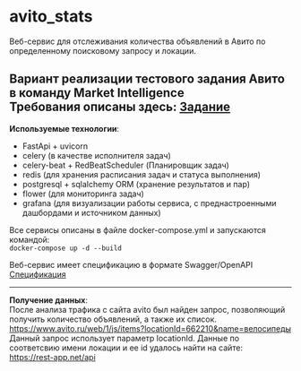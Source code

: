 # avito_stats
Веб-сервис для отслеживания количества объявлений в Авито по определенному поисковому запросу и локации. 
  
Вариант реализации тестового задания Авито в команду Market Intelligence   
Требования описаны здесь: [Задание](TASK.md)
-----

__Используемые технологии__:
- FastApi + uvicorn
- celery (в качестве исполнителя задач)
- celery-beat + RedBeatScheduler (Планировщик задач)
- redis (для хранения расписания задач и статуса выполнения)
- postgresql + sqlalchemy ORM (хранение результатов и пар)
- flower (для мониторинга задач)
- grafana (для визуализации работы сервиса, с преднастроенными дашбордами и источником данных)

Все сервисы описаны в файле docker-compose.yml и запускаются командой:  
`docker-compose up -d --build`  

Веб-сервис имеет спецификацию в формате Swagger/OpenAPI [Спецификация](openapi.yaml)

---
__Получение данных__:  
После анализа трафика с сайта avito был найден запрос, позволяющий получить количество объявлений, а также их список.
https://www.avito.ru/web/1/js/items?locationId=662210&name=велосипеды
Данный запрос использует параметр locationId. Данные по соответсвию имени локации и ее id удалось найти на сайте:  
https://rest-app.net/api 



